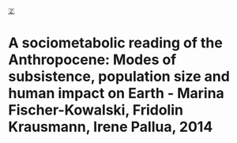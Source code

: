 [🇿](zotero://select/library/items/T8VW2GWQ)


# A sociometabolic reading of the Anthropocene: Modes of subsistence, population size and human impact on Earth - Marina Fischer-Kowalski, Fridolin Krausmann, Irene Pallua, 2014

